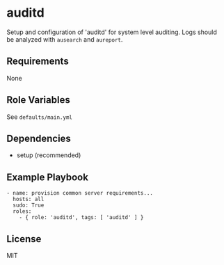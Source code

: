 auditd
========

Setup and configuration of 'auditd' for system level auditing. Logs should be analyzed with `ausearch` and `aureport`.

Requirements
------------

None

Role Variables
--------------

See `defaults/main.yml`

Dependencies
------------

* setup (recommended)

Example Playbook
-------------------------

    - name: provision common server requirements...
      hosts: all
      sudo: True
      roles:
        - { role: 'auditd', tags: [ 'auditd' ] }

License
-------

MIT
